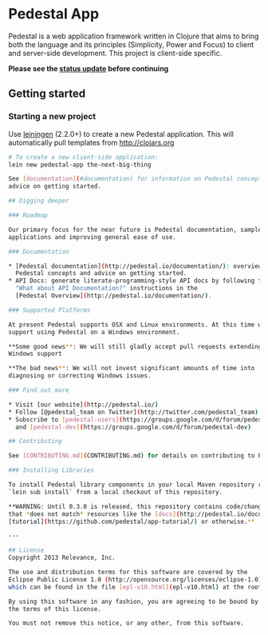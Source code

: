 # Pedestal App

Pedestal is a web application framework written in Clojure that aims to bring
both the language and its principles (Simplicity, Power and Focus) to client and
server-side development.  This project is client-side specific.


**Please see the [status update](https://groups.google.com/forum/#!topic/pedestal-users/jODwmJUIUcg) before continuing**

## Getting started

### Starting a new project

Use [leiningen](https://github.com/technomancy/leiningen) (2.2.0+) to create a new
Pedestal application. This will automatically pull templates from
<http://clojars.org>

```bash
# To create a new client-side application:
lein new pedestal-app the-next-big-thing

See [documentation](#documentation) for information on Pedestal concepts and
advice on getting started.

## Digging deeper

### Roadmap

Our primary focus for the near future is Pedestal documentation, sample
applications and improving general ease of use.

### Documentation

* [Pedestal documentation](http://pedestal.io/documentation/): overview of
  Pedestal concepts and advice on getting started.
* API Docs: generate literate-programming-style API docs by following the
  "What about API Documentation?" instructions in the
  [Pedestal Overview](http://pedestal.io/documentation/).

### Supported Platforms

At present Pedestal supports OSX and Linux environments. At this time we do not
support using Pedestal on a Windows environment.

**Some good news**: We will still gladly accept pull requests extending our
Windows support

**The bad news**: We will not invest significant amounts of time into
diagnosing or correcting Windows issues.

### Find out more

* Visit [our website](http://pedestal.io/)
* Follow [@pedestal_team on Twitter](http://twitter.com/pedestal_team)
* Subscribe to [pedestal-users](https://groups.google.com/d/forum/pedestal-users)
  and [pedestal-dev](https://groups.google.com/d/forum/pedestal-dev)

## Contributing

See [CONTRIBUTING.md](CONTRIBUTING.md) for details on contributing to Pedestal.

### Installing Libraries

To install Pedestal library components in your local Maven repository run
`lein sub install` from a local checkout of this repository.

**WARNING: Until 0.3.0 is released, this repository contains code/changes
that *does not match* resources like the [docs](http://pedestal.io/documentation/),
[tutorial](https://github.com/pedestal/app-tutorial/) or otherwise.**

---

## License
Copyright 2013 Relevance, Inc.

The use and distribution terms for this software are covered by the
Eclipse Public License 1.0 (http://opensource.org/licenses/eclipse-1.0)
which can be found in the file [epl-v10.html](epl-v10.html) at the root of this distribution.

By using this software in any fashion, you are agreeing to be bound by
the terms of this license.

You must not remove this notice, or any other, from this software.
